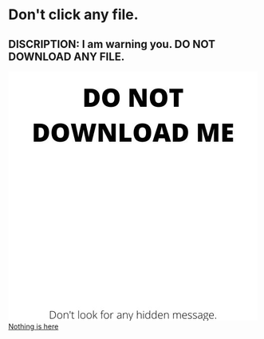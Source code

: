 # Don't click any file.
## DISCRIPTION: I am warning you. DO NOT DOWNLOAD ANY FILE.

![Do not download this picture](https://raw.githubusercontent.com/susanmaharjan/No-Hidden-Message/master/DO%20NOT%20DOWNLOAD%20ME.jpg)
[Nothing is here](You-Will-Find-Nothing-Here.txt)
